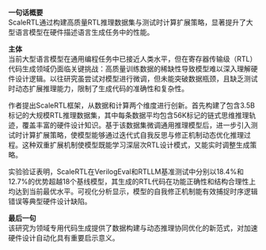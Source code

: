 **一句话概要**  
ScaleRTL通过构建高质量RTL推理数据集与测试时计算扩展策略，显著提升了大型语言模型在硬件描述语言生成任务中的性能。

**主体**  
当前大型语言模型在通用编程任务中已接近人类水平，但在寄存器传输级（RTL）代码生成领域仍面临关键挑战：高质量训练数据的稀缺性导致模型难以深入理解硬件设计逻辑。以往研究虽尝试对模型进行微调，但未能突破数据瓶颈，且缺乏测试时动态扩展推理能力，限制了生成代码的准确性和复杂性。

作者提出ScaleRTL框架，从数据和计算两个维度进行创新。首先构建了包含3.5B标记的大规模RTL推理数据集，其中每条数据平均包含56K标记的链式思维推理轨迹，覆盖丰富的硬件设计知识。基于该数据集微调通用推理模型后，进一步引入测试时计算扩展策略，使模型能够通过迭代式自我反思与修正机制动态优化推理过程。这种双重扩展机制使模型既能学习深层次RTL设计模式，又能实时调整生成策略。

实验验证表明，ScaleRTL在VerilogEval和RTLLM基准测试中分别以18.4%和12.7%的优势超越18个基线模型，其生成的RTL代码在功能正确性和结构合理性上均达到当前最优水平。可视化分析显示，模型的自我修正机制能有效捕捉时序逻辑错误等典型硬件设计缺陷。

**最后一句**  
该研究为领域专用代码生成提供了数据构建与动态推理协同优化的新范式，对加速硬件设计自动化具有重要启示意义。